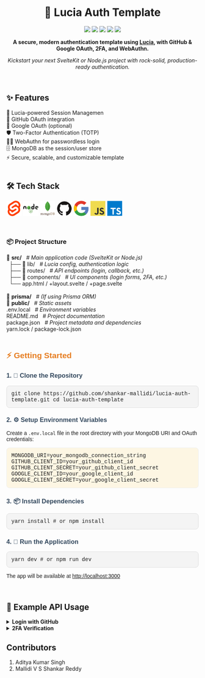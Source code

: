 <h1 align="center">🔐 Lucia Auth Template</h1> <p align="center"> <img src="https://img.shields.io/badge/Lucia-Auth-2B2D42?style=for-the-badge&logo=lucia&logoColor=white" /> <img src="https://img.shields.io/badge/SvelteKit-FF3E00?style=for-the-badge&logo=svelte&logoColor=white" /> <img src="https://img.shields.io/badge/OAuth-GitHub-24292F?style=for-the-badge&logo=github&logoColor=white" /> <img src="https://img.shields.io/badge/OAuth-Google-4285F4?style=for-the-badge&logo=google&logoColor=white" /> <img src="https://img.shields.io/badge/MongoDB-Database-47A248?style=for-the-badge&logo=mongodb&logoColor=white" /> </p> <p align="center"> <b>A secure, modern authentication template using <a href="https://lucia-auth.com/">Lucia</a>, with GitHub & Google OAuth, 2FA, and WebAuthn.</b> </p> <p align="center"> <i>Kickstart your next SvelteKit or Node.js project with rock-solid, production-ready authentication.</i> </p>

<br>

<h2>✨ Features</h2>
🔑 Lucia-powered Session Managemen<br>
🔗 GitHub OAuth integration<br>
🔗 Google OAuth (optional)<br>
🛡️ Two-Factor Authentication (TOTP)<br>
🧑‍💻 WebAuthn for passwordless login<br>
🗄️ MongoDB as the session/user store<br>
⚡ Secure, scalable, and customizable template<br>

<br>

<h2>🛠️ Tech Stack</h2> <p align="left"> <img src="https://raw.githubusercontent.com/devicons/devicon/master/icons/svelte/svelte-original.svg" alt="svelte" width="40" height="40"/> <img src="https://raw.githubusercontent.com/devicons/devicon/master/icons/nodejs/nodejs-original-wordmark.svg" alt="nodejs" width="40" height="40"/> <img src="https://raw.githubusercontent.com/devicons/devicon/master/icons/mongodb/mongodb-original-wordmark.svg" alt="mongodb" width="40" height="40"/> <img src="https://raw.githubusercontent.com/devicons/devicon/master/icons/github/github-original.svg" alt="github" width="40" height="40"/> <img src="https://raw.githubusercontent.com/devicons/devicon/master/icons/google/google-original.svg" alt="google" width="40" height="40"/> <img src="https://raw.githubusercontent.com/devicons/devicon/master/icons/javascript/javascript-original.svg" alt="javascript" width="40" height="40"/> <img src="https://raw.githubusercontent.com/devicons/devicon/master/icons/typescript/typescript-original.svg" alt="typescript" width="40" height="40"/> </p>

<br>

<h3>📦 Project Structure</h3> 📁 <b>src/</b> &nbsp; <i># Main application code (SvelteKit or Node.js)</i><br> &nbsp;&nbsp;├── 📁 lib/ &nbsp; <i># Lucia config, authentication logic</i><br> &nbsp;&nbsp;├── 📁 routes/ &nbsp; <i># API endpoints (login, callback, etc.)</i><br> &nbsp;&nbsp;├── 📁 components/ &nbsp; <i># UI components (login forms, 2FA, etc.)</i><br> &nbsp;&nbsp;└── app.html / +layout.svelte / +page.svelte<br> <br> 📁 <b>prisma/</b> &nbsp; <i># (If using Prisma ORM)</i><br> 📁 <b>public/</b> &nbsp; <i># Static assets</i><br> .env.local &nbsp; <i># Environment variables</i><br> README.md &nbsp; <i># Project documentation</i><br> package.json &nbsp; <i># Project metadata and dependencies</i><br> yarn.lock / package-lock.json<br>

<br>

<h2 style="font-family:Arial, sans-serif; color:#e67e22;">⚡ Getting Started</h2> <h3 style="font-family:Arial, sans-serif; color:#34495e;">1. 🔽 Clone the Repository</h3> <div style="background-color:#f4f4f4; padding:12px; border-radius:8px; border:1px solid #ddd; font-family:Courier New, monospace; white-space:pre-line;"> git clone https://github.com/shankar-mallidi/lucia-auth-template.git cd lucia-auth-template </div>
<h3 style="font-family:Arial, sans-serif; color:#34495e;">2. ⚙️ Setup Environment Variables</h3> <p style="font-family:Arial, sans-serif;">Create a <code>.env.local</code> file in the root directory with your MongoDB URI and OAuth credentials:</p> <div style="background-color:#fdf6e3; padding:12px; border-radius:8px; border:1px solid #eee; font-family:Courier New, monospace; white-space:pre-line;"> MONGODB_URI=your_mongodb_connection_string GITHUB_CLIENT_ID=your_github_client_id GITHUB_CLIENT_SECRET=your_github_client_secret GOOGLE_CLIENT_ID=your_google_client_id GOOGLE_CLIENT_SECRET=your_google_client_secret </div>
<h3 style="font-family:Arial, sans-serif; color:#34495e;">3. 📦 Install Dependencies</h3> <div style="background-color:#f4f4f4; padding:12px; border-radius:8px; border:1px solid #ddd; font-family:Courier New, monospace; white-space:pre-line;"> yarn install # or npm install </div>
<h3 style="font-family:Arial, sans-serif; color:#34495e;">4. 🚀 Run the Application</h3> <div style="background-color:#f4f4f4; padding:12px; border-radius:8px; border:1px solid #ddd; font-family:Courier New, monospace; white-space:pre-line;"> yarn dev # or npm run dev </div> <p style="font-family:Arial, sans-serif;">The app will be available at <a href="http://localhost:3000" target="_blank">http://localhost:3000</a></p>


<br>

<h2>🧪 Example API Usage</h2> <details> <summary><b>Login with GitHub</b></summary>
text
GET /api/auth/github
Redirects user to GitHub OAuth consent screen.

</details> <details> <summary><b>2FA Verification</b></summary>
text
POST /api/auth/2fa
Content-Type: application/json

{
  "userId": "abc123",
  "totp": "123456"
}
</details>

## Contributors 
1. Aditya Kumar Singh
2. Mallidi V S Shankar Reddy 

